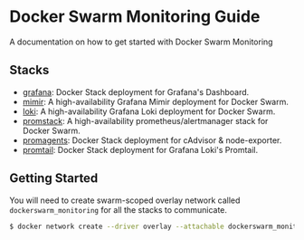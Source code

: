 # Docker Swarm Monitoring Guide
A documentation on how to get started with Docker Swarm Monitoring

## Stacks
- [grafana](https://github.com/YouMightNotNeedKubernetes/grafana): Docker Stack deployment for Grafana's Dashboard.
- [mimir](https://github.com/YouMightNotNeedKubernetes/mimir): A high-availability Grafana Mimir deployment for Docker Swarm.
- [loki](https://github.com/YouMightNotNeedKubernetes/loki): A high-availability Grafana Loki deployment for Docker Swarm.
- [promstack](https://github.com/YouMightNotNeedKubernetes/promstack): A high-availability prometheus/alertmanager stack for Docker Swarm.
- [promagents](https://github.com/YouMightNotNeedKubernetes/promagents): Docker Stack deployment for cAdvisor & node-exporter.
- [promtail](https://github.com/YouMightNotNeedKubernetes/promtail): Docker Stack deployment for Grafana Loki's Promtail.

## Getting Started

You will need to create swarm-scoped overlay network called `dockerswarm_monitoring` for all the stacks to communicate.

```sh
$ docker network create --driver overlay --attachable dockerswarm_monitoring
```
